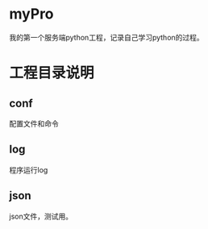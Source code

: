 # myPro
我的第一个服务端python工程，记录自己学习python的过程。

# 工程目录说明

## conf
配置文件和命令

## log
程序运行log

## json
json文件，测试用。

